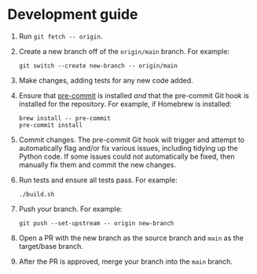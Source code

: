 <!-- vim: set ft=markdown : -->


# Development guide

1. Run `git fetch -- origin`.

1. Create a new branch off of the `origin/main` branch. For example:

   ```shell
   git switch --create new-branch -- origin/main
   ```

1. Make changes, adding tests for any new code added.

1. Ensure that [pre-commit](https://pre-commit.com/) is installed *and* that the pre-commit Git hook
   is installed for the repository. For example, if Homebrew is installed:

   ```shell
   brew install -- pre-commit
   pre-commit install
   ```

1. Commit changes. The pre-commit Git hook will trigger and attempt to automatically flag and/or fix
   various issues, including tidying up the Python code. If some issues could not automatically be
   fixed, then manually fix them and commit the new changes.

1. Run tests and ensure all tests pass. For example:

   ```shell
   ./build.sh
   ```

1. Push your branch. For example:

   ```shell
   git push --set-upstream -- origin new-branch
   ```

1. Open a PR with the new branch as the source branch and `main` as the target/base branch.

1. After the PR is approved, merge your branch into the `main` branch.
